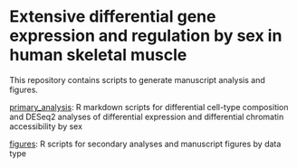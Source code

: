 # Extensive differential gene expression and regulation by sex in human skeletal muscle

This repository contains scripts to generate manuscript analysis and figures.

[primary_analysis](https://github.com/schanks/muscle_sex/blob/main/primary_analysis/): R markdown scripts for differential cell-type composition and DESeq2 analyses of differential expression and differential chromatin accessibility by sex

[figures](https://github.com/schanks/muscle_sex/blob/main/figures/README.md): R scripts for secondary analyses and manuscript figures by data type

